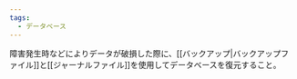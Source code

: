 ```yaml
---
tags:
  - データベース
---
```

障害発生時などによりデータが破損した際に、[[バックアップ|バックアップファイル]]と[[ジャーナルファイル]]を使用してデータベースを復元すること。
